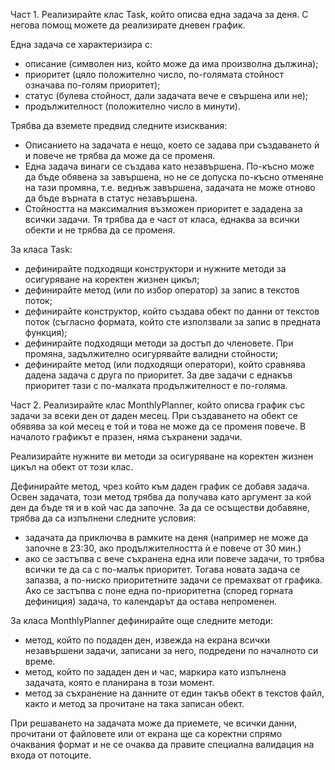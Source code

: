 Част 1.
Реализирайте клас Task, който описва една задача за деня. С негова помощ можете да реализирате дневен график.

Една задача се характеризира с: 
- описание (символен низ, който може да има произволна дължина);
- приоритет (цяло положително число, по-голямата стойност означава по-голям приоритет);
- статус (булева стойност, дали задачата вече е свършена или не);
- продължителност (положително число в минути).


Трябва да вземете предвид следните изисквания:
- Описанието на задачата е нещо, което се задава при създаването ѝ и повече не трябва да може да се променя.
- Една задача винаги се създава като незавършена. По-късно може да бъде обявена за завършена, но не се допуска по-късно отменяне на тази промяна, т.е. веднъж завършена, задачата не може отново да бъде върната в статус незавършена.
- Стойността на максималния възможен приоритет е зададена за всички задачи. Тя трябва да е част от класа, еднаква за всички обекти и не трябва да се променя.


За класа Task:
- дефинирайте подходящи конструктори и нужните методи за осигуряване на коректен жизнен цикъл;
- дефинирайте метод (или по избор оператор) за запис     в текстов поток;
- дефинирайте конструктор, който създава обект по данни от текстов поток (съгласно формата, който сте използвали за запис в предната функция);
- дефинирайте подходящи методи за достъп до членовете. При промяна, задължително осигурявайте валидни стойности;
- дефинирайте метод (или подходящи оператори), който сравнява дадена задача с друга по приоритет. За две задачи с еднакъв приоритет тази с по-малката продължителност е по-голяма.


Част 2.
Реализирайте клас MonthlyPlanner, който описва график със задачи за всеки ден от даден месец. При създаването на обект се обявява за кой месец е той и това не може да се променя повече. В началото графикът е празен, няма съхранени задачи.

Реализирайте нужните ви методи за осигуряване на коректен жизнен цикъл на обект от този клас.

Дефинирайте метод, чрез който към даден график се добавя задача. Освен задачата, този метод трябва да получава като аргумент за кой ден да бъде тя и в кой час да започне. За да се осъществи добавяне, трябва да са изпълнени следните условия:

- задачата да приключва в рамките на деня (например не може да започне в 23:30, ако продължителността ѝ е повече от 30 мин.)
- ако се застъпва с вече съхранена една или повече задачи, то трябва всички те да са с по-малък приоритет. Тогава новата задача се запазва, а по-ниско приоритетните задачи се премахват от графика. Ако се застъпва с поне една по-приоритетна (според горната дефиниция) задача, то календарът да остава непроменен.


За класа MonthlyPlanner дефинирайте още следните методи:
- метод, който по подаден ден, извежда на екрана всички незавършени задачи, записани за него, подредени по началното си време.
- метод, който по зададен ден и час, маркира като изпълнена задачата, която е планирана в този момент.
- метод за съхранение на данните от един такъв обект в текстов файл, както и метод за прочитане на така записан обект.

При решаването на задачата може да приемете, че всички данни, прочитани от файловете или от екрана ще са коректни спрямо очаквания формат и не се очаква да правите специална валидация на входа от потоците.


